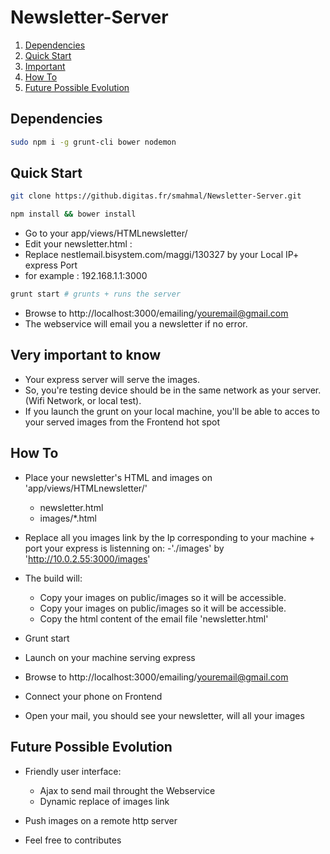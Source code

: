 # Newsletter-Server


01. <a href="#dependencies">Dependencies</a>
02. <a href="#quick-start">Quick Start</a>
03. <a href="#important">Important</a>
04. <a href="#how-to">How To</a>
05. <a href="#evolution">Future Possible Evolution</a>








<h2 id="dependencies">Dependencies</h2>

```bash
sudo npm i -g grunt-cli bower nodemon
```

<h2 id="quick-start">Quick Start</h2>

```bash
git clone https://github.digitas.fr/smahmal/Newsletter-Server.git

npm install && bower install
```


- Go to your app/views/HTMLnewsletter/
- Edit your newsletter.html :
- Replace nestlemail.bisystem.com/maggi/130327 by your Local IP+ express Port
- for example : 192.168.1.1:3000


```bash
grunt start # grunts + runs the server
```

- Browse to http://localhost:3000/emailing/youremail@gmail.com
- The webservice will email you a newsletter if no error.




<h2 id="important">Very important to know</h2>

- Your express server will serve the images.
- So, you're testing device should be in the same network as your server. (Wifi Network, or local test).
- If you launch the grunt on your local machine, you'll be able to acces to your served images from the Frontend hot spot




<h2 id="how-to">How To</h2>

- Place your newsletter's HTML and images on 'app/views/HTMLnewsletter/'
	- newsletter.html
	- images/*.html

- Replace all you images link by the Ip corresponding to your machine + port your express is listenning on:
	-'./images' by 'http://10.0.2.55:3000/images'

- The build will:
	- Copy your images on public/images so it will be accessible.
	- Copy your images on public/images so it will be accessible.
	- Copy the html content of the email file 'newsletter.html'
	

- Grunt start

- Launch on your machine serving express

- Browse to http://localhost:3000/emailing/youremail@gmail.com

- Connect your phone on Frontend

- Open your mail, you should see your newsletter, will all your images


<h2 id="evolution">Future Possible Evolution</h2>

- Friendly user interface: 
	- Ajax to send mail throught the Webservice
	- Dynamic replace of images link

- Push images on a remote http server

- Feel free to contributes

